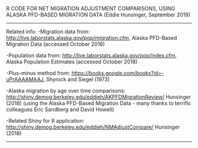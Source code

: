 R CODE FOR NET MIGRATION ADJUSTMENT COMPARISONS, USING ALASKA PFD-BASED MIGRATION DATA
(Eddie Hunsinger, September 2019)

---  
Related info: 
-Migration data from: http://live.laborstats.alaska.gov/pop/migration.cfm, Alaska PFD-Based Migration Data (accessed October 2018)

-Population data from: http://live.laborstats.alaska.gov/pop/index.cfm, Alaska Population Estimates (accessed October 2018)

-Plus-minus method from: https://books.google.com/books?id=-uPrAAAAMAAJ, Shyrock and Siegel (1973)

-Alaska migration by age over time comparisons: http://shiny.demog.berkeley.edu/eddieh/AKPFDMigrationReview/ Hunsinger (2018) (using the Alaska PFD-Based Migration Data - many thanks to terrific colleagues Eric Sandberg and David Howell)

-Related Shiny for R application: http://shiny.demog.berkeley.edu/eddieh/NMAdjustCompare/ Hunsinger (2018)

---  
